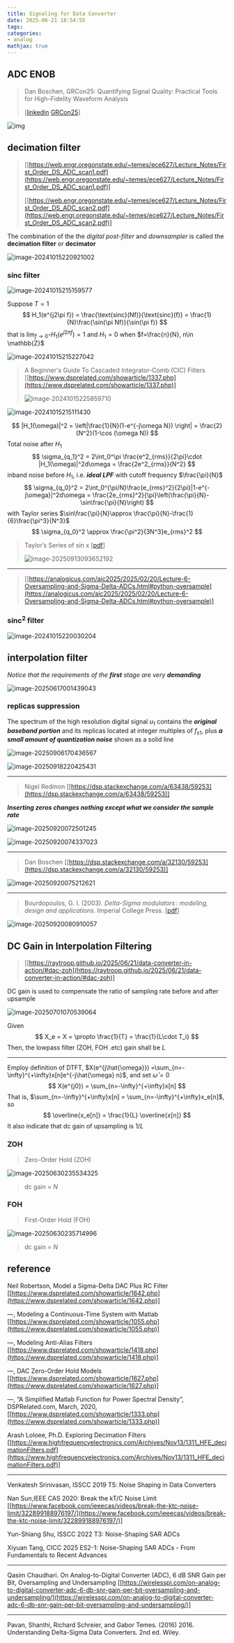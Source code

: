```yaml
---
title: Signaling for Data Converter
date: 2025-06-21 18:54:55
tags:
categories:
- analog
mathjax: true
---
```




## ADC ENOB

> Dan Boschen, GRCon25: Quantifying Signal Quality: Practical Tools for High-Fidelity Waveform Analysis
>
> [[linkedin](https://www.linkedin.com/posts/danboschen_determining-the-effective-number-of-bits-activity-7367534634886246400-tfzu) [GRCon25](https://events.gnuradio.org/event/26/contributions/761/)]

![img](signaling-ad-da/1756557137977.jpeg)



## decimation filter

> [[https://web.engr.oregonstate.edu/~temes/ece627/Lecture_Notes/First_Order_DS_ADC_scan1.pdf](https://web.engr.oregonstate.edu/~temes/ece627/Lecture_Notes/First_Order_DS_ADC_scan1.pdf)]
>
> [[https://web.engr.oregonstate.edu/~temes/ece627/Lecture_Notes/First_Order_DS_ADC_scan2.pdf](https://web.engr.oregonstate.edu/~temes/ece627/Lecture_Notes/First_Order_DS_ADC_scan2.pdf)]

The combination of the the *digital post-filter* and *downsampler* is called the **decimation filter** or **decimator**

![image-20241015220921002](signaling-ad-da/image-20241015220921002.png)

###  $\text{sinc}$ filter



![image-20241015215159577](signaling-ad-da/image-20241015215159577.png)

Suppose $T=1$
$$
H_1(e^{j2\pi f}) = \frac{\text{sinc}(Nf)}{\text{sinc}(f)} = \frac{1}{N}\frac{\sin(\pi Nf)}{\sin(\pi f)}
$$
that is $\lim_{f\to 0^+}H_1(e^{j2\pi f}) = 1$  and $H_1 = 0$ when $f=\frac{n}{N}, n\in \mathbb{Z}$



![image-20241015215227042](signaling-ad-da/image-20241015215227042.png)

> A Beginner's Guide To Cascaded Integrator-Comb (CIC) Filters [[https://www.dsprelated.com/showarticle/1337.php](https://www.dsprelated.com/showarticle/1337.php)]
>
> ![image-20241015225859710](signaling-ad-da/image-20241015225859710.png)



![image-20241015215111430](signaling-ad-da/image-20241015215111430.png)


$$
|H_1(\omega)|^2 = \left|\frac{1}{N}(1-e^{-j\omega N}) \right| = \frac{2}{N^2}(1-\cos (\omega N))
$$
Total noise after $H_1$
$$
\sigma_{q_1}^2 = 2\int_0^\pi \frac{e^2_{rms}}{2\pi}\cdot |H_1(\omega)|^2d\omega = \frac{2e^2_{rms}}{N^2}
$$
inband noise before $H_1$, i.e. ***ideal LPF*** with cutoff frequency $\frac{\pi}{N}$
$$
\sigma_{q_0}^2 = 2\int_0^{\pi/N}\frac{e_{rms}^2}{2\pi}|1-e^{-j\omega}|^2d\omega = \frac{2e_{rms}^2}{\pi}\left(\frac{\pi}{N}-\sin\frac{\pi}{N}\right)
$$
with Taylor series $\sin\frac{\pi}{N}\approx \frac{\pi}{N}-\frac{1}{6}\frac{\pi^3}{N^3}$
$$
\sigma_{q_0}^2 \approx \frac{\pi^2}{3N^3}e_{rms}^2
$$


> Taylor’s Series of sin x [[pdf](https://ocw.mit.edu/courses/18-01sc-single-variable-calculus-fall-2010/242ad6a22b86b20799afc7f207cd4271_MIT18_01SCF10_Ses99c.pdf)]
>
> ![image-20250913093652192](signaling-ad-da/image-20250913093652192.png)

---

> [[https://analogicus.com/aic2025/2025/02/20/Lecture-6-Oversampling-and-Sigma-Delta-ADCs.html#python-oversample](https://analogicus.com/aic2025/2025/02/20/Lecture-6-Oversampling-and-Sigma-Delta-ADCs.html#python-oversample)]


### $\text{sinc}^2$ filter

![image-20241015220030204](signaling-ad-da/image-20241015220030204.png)



## interpolation filter

*Notice that the requirements of the **first** stage are very **demanding***

![image-20250617001439043](signaling-ad-da/image-20250617001439043.png)



### replicas suppression

The spectrum of the high resolution digital signal $u_1$ contains the ***original baseband portion*** and its replicas located at integer multiples of $f_{s1}$, plus ***a small amount of quantization noise*** shown as a solid line 

![image-20250906170436567](signaling-ad-da/image-20250906170436567.png)

![image-20250918220425431](signaling-ad-da/image-20250918220425431.png)

---

> Nigel Redmon [[https://dsp.stackexchange.com/a/63438/59253](https://dsp.stackexchange.com/a/63438/59253)]

***Inserting zeros changes nothing except what we consider the sample rate***

![image-20250920072501245](signaling-ad-da/image-20250920072501245.png)

![image-20250920074337023](signaling-ad-da/image-20250920074337023.png)

---

> Dan Boschen [[https://dsp.stackexchange.com/a/32130/59253](https://dsp.stackexchange.com/a/32130/59253)]

![image-20250920075212621](signaling-ad-da/image-20250920075212621.png)

---

> Bourdopoulos, G. I. (2003). *Delta-Sigma modulators : modeling, design and applications*. Imperial College Press. [[pdf](https://picture.iczhiku.com/resource/eetop/shkgQaSQSIzkhbmc.pdf)]

![image-20250920080910057](signaling-ad-da/image-20250920080910057.png)



## DC Gain in Interpolation Filtering

> [[https://raytroop.github.io/2025/06/21/data-converter-in-action/#dac-zoh](https://raytroop.github.io/2025/06/21/data-converter-in-action/#dac-zoh)]

DC gain is used to compensate the ratio of sampling rate before and after upsample

![image-20250701070539064](signaling-ad-da/image-20250701070539064.png)

Given
$$
X_e = X =  \propto \frac{1}{T} = \frac{1}{L\cdot T_i}
$$
Then, the lowpass filter (ZOH, FOH .etc) gain shall be $L$

---

Employ definition of DTFT,  $X(e^{j\hat{\omega}})
=\sum_{n=-\infty}^{+\infty}x[n]e^{-j\hat{\omega} n}$, and set $\hat{\omega} = 0$
$$
X(e^{j0}) = \sum_{n=-\infty}^{+\infty}x[n]
$$
That is, $\sum_{n=-\infty}^{+\infty}x[n] = \sum_{n=-\infty}^{+\infty}x_e[n]$, so
$$
\overline{x_e[n]} = \frac{1}{L} \overline{x[n]}
$$
It also indicate that dc gain of upsampling is $1/L$




### ZOH

> Zero-Order Hold (ZOH)

![image-20250630235534325](signaling-ad-da/image-20250630235534325.png)

> dc gain = $N$

### FOH

> First-Order Hold (FOH) 

![image-20250630235714996](signaling-ad-da/image-20250630235714996.png)

> dc gain = $N$





## reference

Neil Robertson, Model a Sigma-Delta DAC Plus RC Filter [[https://www.dsprelated.com/showarticle/1642.php](https://www.dsprelated.com/showarticle/1642.php)]

—, Modeling a Continuous-Time System with Matlab [[https://www.dsprelated.com/showarticle/1055.php](https://www.dsprelated.com/showarticle/1055.php)]

—, Modeling Anti-Alias Filters [[https://www.dsprelated.com/showarticle/1418.php](https://www.dsprelated.com/showarticle/1418.php)]

—, DAC Zero-Order Hold Models [[https://www.dsprelated.com/showarticle/1627.php](https://www.dsprelated.com/showarticle/1627.php)]

—, “A Simplified Matlab Function for Power Spectral Density”, DSPRelated.com, March, 2020, [[https://www.dsprelated.com/showarticle/1333.php](https://www.dsprelated.com/showarticle/1333.php)]

Arash Loloee, Ph.D. Exploring Decimation Filters [[https://www.highfrequencyelectronics.com/Archives/Nov13/1311_HFE_decimationFilters.pdf](https://www.highfrequencyelectronics.com/Archives/Nov13/1311_HFE_decimationFilters.pdf)]

---

Venkatesh Srinivasan, ISSCC 2019 T5: Noise Shaping in Data Converters

Nan Sun,IEEE CAS 2020: Break the kT/C Noise Limit [[https://www.facebook.com/ieeecas/videos/break-the-ktc-noise-limit/322899188976197/](https://www.facebook.com/ieeecas/videos/break-the-ktc-noise-limit/322899188976197/)]

Yun-Shiang Shu, ISSCC 2022 T3: Noise-Shaping SAR ADCs

Xiyuan Tang, CICC 2025 ES2-1: Noise-Shaping SAR ADCs - From Fundamentals to Recent Advances

---

Qasim Chaudhari. On Analog-to-Digital Converter (ADC), 6 dB SNR Gain per Bit, Oversampling and Undersampling [[https://wirelesspi.com/on-analog-to-digital-converter-adc-6-db-snr-gain-per-bit-oversampling-and-undersampling/](https://wirelesspi.com/on-analog-to-digital-converter-adc-6-db-snr-gain-per-bit-oversampling-and-undersampling/)]

---

Pavan, Shanthi, Richard Schreier, and Gabor Temes. (2016) 2016. Understanding Delta-Sigma Data Converters. 2nd ed. Wiley. 

